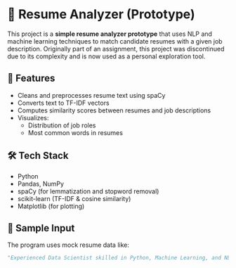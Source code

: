 # 🧠 Resume Analyzer (Prototype)

This project is a **simple resume analyzer prototype** that uses NLP and machine learning techniques to match candidate resumes with a given job description.
Originally part of an assignment, this project was discontinued due to its complexity and is now used as a personal exploration tool.

## 🚀 Features

- Cleans and preprocesses resume text using spaCy
- Converts text to TF-IDF vectors
- Computes similarity scores between resumes and job descriptions
- Visualizes:
  - Distribution of job roles
  - Most common words in resumes

## 🛠️ Tech Stack

- Python
- Pandas, NumPy
- spaCy (for lemmatization and stopword removal)
- scikit-learn (TF-IDF & cosine similarity)
- Matplotlib (for plotting)

## 📄 Sample Input

The program uses mock resume data like:

```python
"Experienced Data Scientist skilled in Python, Machine Learning, and NLP."
